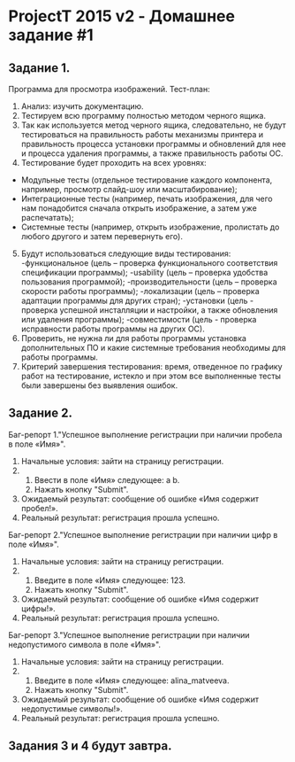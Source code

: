 # ProjectT 2015 v2 - Домашнее задание #1
## Задание 1.
Программа для просмотра изображений.
Тест-план:
1.	Анализ: изучить документацию.
2.	Тестируем всю программу полностью методом черного ящика.
3.	Так как используется метод черного ящика, следовательно, не будут тестироваться на правильность работы  механизмы принтера и правильность процесса установки программы и обновлений для нее и процесса удаления программы, а также правильность работы ОС.
4.	Тестирование будет проходить на всех уровнях:
- Модульные тесты (отдельное тестирование каждого компонента, например, просмотр слайд-шоу или масштабирование);
- Интеграционные тесты (например, печать изображения, для чего нам понадобится сначала открыть  изображение, а затем уже распечатать);
- Системные тесты (например, открыть изображение, пролистать до любого другого и затем перевернуть его).
5.  Будут использоваться следующие виды тестирования:
-функциональное (цель – проверка функционального соответствия спецификации программы);
-usability (цель – проверка удобства пользования программой);
-производительности (цель – проверка скорости работы программы);
-локализации (цель – проверка адаптации программы для других стран);
-установки (цель - проверка успешной инсталляции и настройки, а также обновления или удаления программы);
-совместимости (цель  - проверка исправности работы программы на других ОС).
6. 	Проверить, не нужна ли для работы программы установка дополнительных  ПО и какие системные требования необходимы для работы программы.
7.	Критерий завершения тестирования: время, отведенное по графику работ на тестирование, истекло и при этом все выполненные тесты были завершены без выявления ошибок.

## Задание 2.
Баг-репорт 1."Успешное выполнение регистрации при наличии пробела в поле «Имя»".
1.	Начальные условия: зайти на страницу регистрации.
2.	1) Ввести в поле «Имя» следующее: a b.
    2) Нажать кнопку "Submit".
3.	Ожидаемый результат: сообщение об ошибке «Имя содержит пробел!».
4.	Реальный результат: регистрация прошла успешно.

Баг-репорт 2."Успешное выполнение регистрации при наличии цифр в поле «Имя»".
1.	Начальные условия: зайти на страницу регистрации.
2.	1) Введите в поле «Имя» следующее: 123.
    2) Нажать кнопку "Submit".
3.	Ожидаемый результат: сообщение об ошибке «Имя содержит цифры!».
4.	Реальный результат: регистрация прошла успешно.

Баг-репорт 3."Успешное выполнение регистрации при наличии недопустимого символа  в поле «Имя»".
1.	Начальные условия: зайти на страницу регистрации.
2.	1) Введите в поле «Имя» следующее: alina_matveeva.
    2) Нажать кнопку "Submit".
3.	Ожидаемый результат: сообщение об ошибке «Имя содержит недопустимые символы!».
4.	Реальный результат: регистрация прошла успешно.


## Задания 3 и 4 будут завтра.
